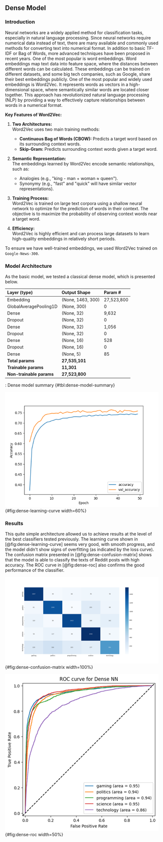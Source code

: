 ## Dense Model

### Introduction

Neural networks are a widely applied method for classification tasks, especially in natural language processing. Since neural networks require numerical data instead of text, there are many available and commonly used methods for converting text into numerical format. In addition to basic TF-IDF or Bag of Words, more advanced techniques have been proposed in recent years. One of the most popular is word embeddings. Word embeddings map text data into feature space, where the distances between different words can be calculated. These embeddings can be trained on different datasets, and some big tech companies, such as Google, share their best embeddings publicly. One of the most popular and widely used embeddings is Word2Vec. It represents words as vectors in a high-dimensional space, where semantically similar words are located closer together. This approach has revolutionized natural language processing (NLP) by providing a way to effectively capture relationships between words in a numerical format.

**Key Features of Word2Vec:**

1. **Two Architectures:**  
   Word2Vec uses two main training methods:  
   - **Continuous Bag of Words (CBOW):** Predicts a target word based on its surrounding context words.  
   - **Skip-Gram:** Predicts surrounding context words given a target word.  

2. **Semantic Representation:**  
   The embeddings learned by Word2Vec encode semantic relationships, such as:  
   - Analogies (e.g., "king - man + woman $\approx$ queen").  
   - Synonymy (e.g., "fast" and "quick" will have similar vector representations).  

3. **Training Process:**  
   Word2Vec is trained on large text corpora using a shallow neural network to optimize for the prediction of words in their context. The objective is to maximize the probability of observing context words near a target word.

4. **Efficiency:**  
   Word2Vec is highly efficient and can process large datasets to learn high-quality embeddings in relatively short periods.

To ensure we have well-trained embeddings, we used Word2Vec trained on `Google-News-300`.

### Model Architecture

As the basic model, we tested a classical dense model, which is presented below.

| Layer (type)             | Output Shape      | Param #    |
| :----------------------- | :---------------- | :--------- |
| Embedding                | (None, 1463, 300) | 27,523,800 |
| GlobalAveragePooling1D   | (None, 300)       | 0          |
| Dense                    | (None, 32)        | 9,632      |
| Dropout                  | (None, 32)        | 0          |
| Dense                    | (None, 32)        | 1,056      |
| Dropout                  | (None, 32)        | 0          |
| Dense                    | (None, 16)        | 528        |
| Dropout                  | (None, 16)        | 0          |
| Dense                    | (None, 5)         | 85         |
| **Total params**         | **27,535,101**    |            |
| **Trainable params**     | **11,301**        |            |
| **Non-trainable params** | **27,523,800**    |            |

: Dense model summary {#tbl:dense-model-summary}

![Dense model's learning curve](images/dense_accuracy.png){#fig:dense-learning-curve width=60%}

### Results

This quite simple architecture allowed us to achieve results at the level of the best classifiers tested previously. The learning curve shown in [@fig:dense-learning-curve] seems very good, with smooth progress, and the model didn't show signs of overfitting (as indicated by the loss curve). The confusion matrix presented in [@fig:dense-confusion-matrix] shows that the model is able to classify the texts of Reddit posts with high accuracy. The ROC curve in [@fig:dense-roc] also confirms the good performance of the classifier.

![For dense model, results seem to be better than in the Scikit-learn approach](images/dense_confusion_matrix.png){#fig:dense-confusion-matrix width=100%}

![While the ROC curve of the `gaming` class is improved, results for the `technology` class are still poor.](images/roc_dense.png){#fig:dense-roc width=50%}
